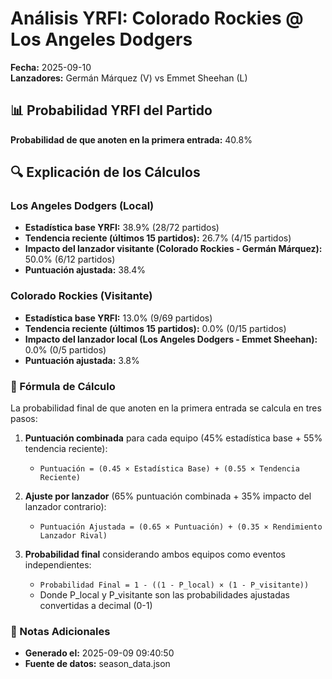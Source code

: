 # Análisis YRFI: Colorado Rockies @ Los Angeles Dodgers

**Fecha:** 2025-09-10  
**Lanzadores:** Germán Márquez (V) vs Emmet Sheehan (L)

## 📊 Probabilidad YRFI del Partido

**Probabilidad de que anoten en la primera entrada:** 40.8%

## 🔍 Explicación de los Cálculos

### Los Angeles Dodgers (Local)
- **Estadística base YRFI:** 38.9% (28/72 partidos)
- **Tendencia reciente (últimos 15 partidos):** 26.7% (4/15 partidos)
- **Impacto del lanzador visitante (Colorado Rockies - Germán Márquez):** 50.0% (6/12 partidos)
- **Puntuación ajustada:** 38.4%

### Colorado Rockies (Visitante)
- **Estadística base YRFI:** 13.0% (9/69 partidos)
- **Tendencia reciente (últimos 15 partidos):** 0.0% (0/15 partidos)
- **Impacto del lanzador local (Los Angeles Dodgers - Emmet Sheehan):** 0.0% (0/5 partidos)
- **Puntuación ajustada:** 3.8%

### 📝 Fórmula de Cálculo

La probabilidad final de que anoten en la primera entrada se calcula en tres pasos:

1. **Puntuación combinada** para cada equipo (45% estadística base + 55% tendencia reciente):
   - `Puntuación = (0.45 × Estadística Base) + (0.55 × Tendencia Reciente)`

2. **Ajuste por lanzador** (65% puntuación combinada + 35% impacto del lanzador contrario):
   - `Puntuación Ajustada = (0.65 × Puntuación) + (0.35 × Rendimiento Lanzador Rival)`

3. **Probabilidad final** considerando ambos equipos como eventos independientes:
   - `Probabilidad Final = 1 - ((1 - P_local) × (1 - P_visitante))`
   - Donde P_local y P_visitante son las probabilidades ajustadas convertidas a decimal (0-1)

### 📌 Notas Adicionales

- **Generado el:** 2025-09-09 09:40:50
- **Fuente de datos:** season_data.json
